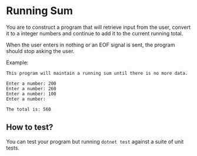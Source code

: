 # Running Sum

You are to construct a program that will retrieve input from the user,
convert it to a integer numbers and continue to add it to the current
running total.

When the user enters in nothing or an EOF signal is sent, the program should
stop asking the user.


Example:

```
This program will maintain a running sum until there is no more data.

Enter a number: 200
Enter a number: 260
Enter a number: 100
Enter a number:

The total is: 560
```

## How to test?

You can test your program but running `dotnet test` against a suite of unit
tests.

